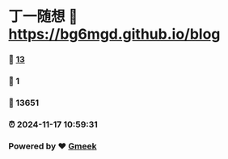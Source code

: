 # 丁一随想 :link: https://bg6mgd.github.io/blog 
### :page_facing_up: [13](https://bg6mgd.github.io/blog/tag.html) 
### :speech_balloon: 1 
### :hibiscus: 13651 
### :alarm_clock: 2024-11-17 10:59:31 
### Powered by :heart: [Gmeek](https://github.com/Meekdai/Gmeek)
